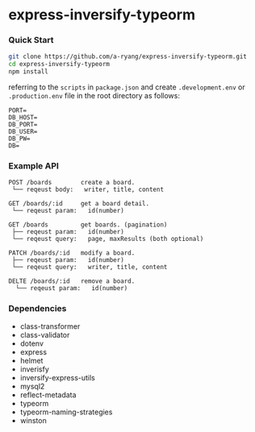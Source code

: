 # express-inversify-typeorm

### Quick Start

```bash
git clone https://github.com/a-ryang/express-inversify-typeorm.git
cd express-inversify-typeorm
npm install
```

referring to the `scripts` in `package.json` and create `.development.env` or `.production.env` file in the root directory as follows:

```
PORT=
DB_HOST=
DB_PORT=
DB_USER=
DB_PW=
DB=
```

### Example API

```
POST /boards        create a board.
 └── reqeust body:   writer, title, content
```

```
GET /boards/:id     get a board detail.
 └── reqeust param:   id(number)
```

```
GET /boards         get boards. (pagination)
 ├── reqeust param:   id(number)
 └── reqeust query:   page, maxResults (both optional)
```

```
PATCH /boards/:id   modify a board.
 ├── reqeust param:   id(number)
 └── reqeust query:   writer, title, content
```

```
DELTE /boards/:id   remove a board.
  └── reqeust param:   id(number)
```

### Dependencies

- class-transformer
- class-validator
- dotenv
- express
- helmet
- inverisfy
- inversify-express-utils
- mysql2
- reflect-metadata
- typeorm
- typeorm-naming-strategies
- winston
